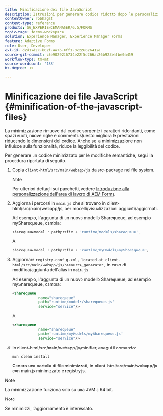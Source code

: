 ```yaml
---
title: Minificazione dei file JavaScript
description: Istruzioni per generare codice ridotto dopo le personalizzazioni dell’area di lavoro di AEM Forms per ottimizzare i file JS per il web.
contentOwner: robhagat
content-type: reference
products: SG_EXPERIENCEMANAGER/6.5/FORMS
topic-tags: forms-workspace
solution: Experience Manager, Experience Manager Forms
feature: Adaptive Forms
role: User, Developer
exl-id: d2d17d2c-b82f-4a7b-8ff1-0c226626412a
source-git-commit: c3e9029236734e22f5d266ac26b923eafbe0a459
workflow-type: tm+mt
source-wordcount: '188'
ht-degree: 1%

---
```


# Minificazione dei file JavaScript {#minification-of-the-javascript-files}

La minimizzazione rimuove dal codice sorgente i caratteri ridondanti, come spazi vuoti, nuove righe e commenti. Questo migliora le prestazioni riducendo le dimensioni del codice. Anche se la minimizzazione non influisce sulla funzionalità, riduce la leggibilità del codice.

Per generare un codice minimizzato per le modifiche semantiche, segui la procedura riportata di seguito.

1. Copia `client-html/src/main/webapp/js` da src-package nel file system.

   >[!NOTE]
   >
   >Per ulteriori dettagli sui pacchetti, vedere [Introduzione alla personalizzazione dell&#39;area di lavoro di AEM Forms](/help/forms/using/introduction-customizing-html-workspace.md).

1. Aggiorna i percorsi in `main.js` che si trovano in client-html/src/main/webapp/js, per modelli/visualizzazioni aggiunti/aggiornati.

   Ad esempio, l&#39;aggiunta di un nuovo modello Sharequeue, ad esempio mySharequeue, cambia:

   ```javascript
   sharequeuemodel : pathprefix + 'runtime/models/sharequeue',
   ```

   A

   ```javascript
   sharequeuemodel : pathprefix + 'runtime/myModels/mySharequeue',
   ```

1. Aggiornare `registry-config.xml, located at client-html/src/main/webapp/js/resource_generator,` in caso di modifica/aggiunta dell&#39;alias in `main.js`.

   Ad esempio, l&#39;aggiunta di un nuovo modello Sharequeue, ad esempio mySharequeue, cambia:

   ```xml
   <sharequeue
               name="sharequeue"
               path="runtime/models/sharequeue.js"
               service="service"/>
   ```

   A

   ```xml
   <sharequeue
               name="sharequeue"
               path="runtime/myModels/mySharequeue.js"
               service="service"/>
   ```

1. In client-html/src/main/webapp/js/minifier, esegui il comando:

   ```shell
   mvn clean install
   ```

   Genera una cartella di file minimizzati, in client-html/src/main/webapp/js con main.js minimizzato e registry.js.

>[!NOTE]
>
>La minimizzazione funziona solo su una JVM a 64 bit.

>[!NOTE]
>
>Se minimizzi, l’aggiornamento è interessato.
